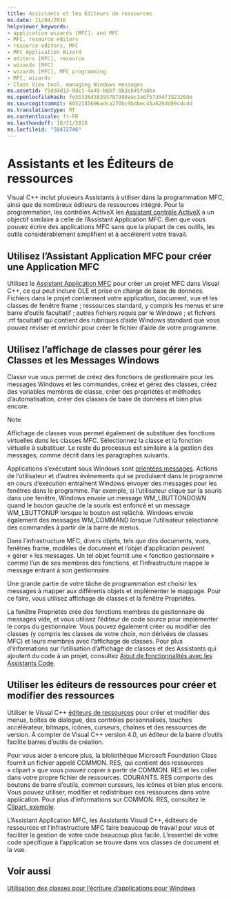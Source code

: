 ```yaml
---
title: Assistants et les Éditeurs de ressources
ms.date: 11/04/2016
helpviewer_keywords:
- application wizards [MFC], and MFC
- MFC, resource editors
- resource editors, MFC
- MFC Application Wizard
- editors [MFC], resource
- wizards [MFC]
- wizards [MFC], MFC programming
- MFC, wizards
- Class View tool, managing Windows messages
ms.assetid: f5dd4d13-9dc1-4a49-b6bf-5b3cb45fa8ba
ms.openlocfilehash: fe55336d38393787988eac3a6f57394f3923260e
ms.sourcegitcommit: 6052185696adca270bc9bdbec45a626dd89cdcdd
ms.translationtype: MT
ms.contentlocale: fr-FR
ms.lasthandoff: 10/31/2018
ms.locfileid: "50472746"
---
```

# <a name="wizards-and-the-resource-editors"></a>Assistants et les Éditeurs de ressources

Visual C++ inclut plusieurs Assistants à utiliser dans la programmation MFC, ainsi que de nombreux éditeurs de ressources intégré. Pour la programmation, les contrôles ActiveX les [Assistant contrôle ActiveX](../mfc/reference/mfc-activex-control-wizard.md) a un objectif similaire à celle de l’Assistant Application MFC. Bien que vous pouvez écrire des applications MFC sans que la plupart de ces outils, les outils considérablement simplifient et à accélèrent votre travail.

##  <a name="_core_use_appwizard_to_create_an_mfc_application"></a> Utilisez l’Assistant Application MFC pour créer une Application MFC

Utilisez le [Assistant Application MFC](../mfc/reference/mfc-application-wizard.md) pour créer un projet MFC dans Visual C++, ce qui peut inclure OLE et prise en charge de base de données. Fichiers dans le projet contiennent votre application, document, vue et les classes de fenêtre frame ; ressources standard, y compris les menus et une barre d’outils facultatif ; autres fichiers requis par le Windows ; et fichiers .rtf facultatif qui contient des rubriques d’aide Windows standard que vous pouvez réviser et enrichir pour créer le fichier d’aide de votre programme.

##  <a name="_core_use_classwizard_to_manage_classes_and_windows_messages"></a> Utilisez l’affichage de classes pour gérer les Classes et les Messages Windows

Classe vue vous permet de créez des fonctions de gestionnaire pour les messages Windows et les commandes, créez et gérez des classes, créez des variables membres de classe, créer des propriétés et méthodes d’automatisation, créer des classes de base de données et bien plus encore.

> [!NOTE]
>  Affichage de classes vous permet également de substituer des fonctions virtuelles dans les classes MFC. Sélectionnez la classe et la fonction virtuelle à substituer. Le reste du processus est similaire à la gestion des messages, comme décrit dans les paragraphes suivants.

Applications s’exécutant sous Windows sont [orientées messages](../mfc/message-handling-and-mapping.md). Actions de l’utilisateur et d’autres événements qui se produisent dans le programme en cours d’exécution entraînent Windows envoyer des messages pour les fenêtres dans le programme. Par exemple, si l’utilisateur clique sur la souris dans une fenêtre, Windows envoie un message WM_LBUTTONDOWN quand le bouton gauche de la souris est enfoncé et un message WM_LBUTTONUP lorsque le bouton est relâché. Windows envoie également des messages WM_COMMAND lorsque l’utilisateur sélectionne des commandes à partir de la barre de menus.

Dans l’infrastructure MFC, divers objets, tels que des documents, vues, fenêtres frame, modèles de document et l’objet d’application peuvent « gérer » les messages. Un tel objet fournit une « fonction gestionnaire » comme l’un de ses membres des fonctions, et l’infrastructure mappe le message entrant à son gestionnaire.

Une grande partie de votre tâche de programmation est choisir les messages à mapper aux différents objets et implémenter le mappage. Pour ce faire, vous utilisez affichage de classes et la fenêtre Propriétés.

La fenêtre Propriétés crée des fonctions membres de gestionnaire de messages vide, et vous utilisez l’éditeur de code source pour implémenter le corps du gestionnaire. Vous pouvez également créer ou modifier des classes (y compris les classes de votre choix, non dérivées de classes MFC) et leurs membres avec l’affichage de classes. Pour plus d’informations sur l’utilisation d’affichage de classes et des Assistants qui ajoutent du code à un projet, consultez [Ajout de fonctionnalités avec les Assistants Code](../ide/adding-functionality-with-code-wizards-cpp.md).

##  <a name="_core_use_the_resource_editors_to_create_and_edit_resources"></a> Utiliser les éditeurs de ressources pour créer et modifier des ressources

Utiliser le Visual C++ [éditeurs de ressources](../windows/resource-editors.md) pour créer et modifier des menus, boîtes de dialogue, des contrôles personnalisés, touches accélérateur, bitmaps, icônes, curseurs, chaînes et des ressources de version. À compter de Visual C++ version 4.0, un éditeur de la barre d’outils facilite barres d’outils de création.

Pour vous aider à encore plus, la bibliothèque Microsoft Foundation Class fournit un fichier appelé COMMON. RES, qui contient des ressources « clipart » que vous pouvez copier à partir de COMMON. RES et les coller dans votre propre fichier de ressources. COURANTS. RES comporte des boutons de barre d’outils, common curseurs, les icônes et bien plus encore. Vous pouvez utiliser, modifier et redistribuer ces ressources dans votre application. Pour plus d’informations sur COMMON. RES, consultez le [Clipart, exemple](../visual-cpp-samples.md).

L’Assistant Application MFC, les Assistants Visual C++, éditeurs de ressources et l’infrastructure MFC faire beaucoup de travail pour vous et faciliter la gestion de votre code beaucoup plus facile. L’essentiel de votre code spécifique à l’application se trouve dans vos classes de document et la vue.

## <a name="see-also"></a>Voir aussi

[Utilisation des classes pour l’écriture d’applications pour Windows](../mfc/using-the-classes-to-write-applications-for-windows.md)
